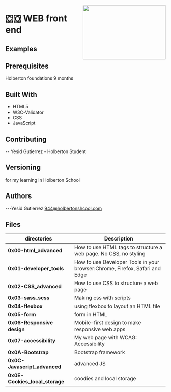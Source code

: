 <p>
<img width="260" height="170" src="https://davidjohncoleman.com/wp-djc/wp-content/uploads/2017/06/HBTN-Borderless-CMYK-Logo-Vertical-Color-Black@1200ppi-300x236.png" align="right" >
</p>





# :colombia: WEB front end                                                              
## Examples
## Prerequisites
Holberton foundations 9 months
## Built With
- HTML5
- W3C-Validator
- CSS
- JavaScript
## Contributing
-- Yesid Gutierrez - Holberton Student                                          
## Versioning
for my learning in Holberton School
## Authors
---Yesid Gutierrez  944@holbertonshcool.com                                    
                                                                               
## Files

|             directories               |             Description                  |
|--------------------------------| ---------------------------------------- |
|**0x00-html_advanced**| How to use HTML tags to structure a web page. No CSS, no styling|
|**0x01-developer_tools**| How to use Developer Tools in your browser:Chrome, Firefox, Safari and Edge |
|**0x02-CSS_advanced**| How to use CSS to structure a web page |
|**0x03-sass_scss**| Making css with scripts|
|**0x04-flexbox**| using flexbox to layout an HTML file |
|**0x05-form**|  form in HTML |
|**0x06-Responsive design**| Mobile-first design to make responsive web apps  |
|**0x07-accessibility**| My web page with WCAG: Accessibility  |
|**0x0A-Bootstrap**| Bootstrap framework |
|**0x0C-Javascript_advanced**| advanced JS |
|**0x0E-Cookies_local_storage**| coodies and local storage  |